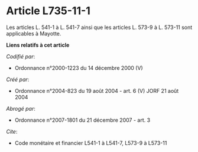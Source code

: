 # Article L735-11-1

Les articles L. 541-1 à L. 541-7 ainsi que les articles L. 573-9 à L. 573-11 sont applicables à Mayotte.

**Liens relatifs à cet article**

_Codifié par_:

  - Ordonnance n°2000-1223 du 14 décembre 2000 (V)

_Créé par_:

  - Ordonnance n°2004-823 du 19 août 2004 - art. 6 (V) JORF 21 août 2004

_Abrogé par_:

  - Ordonnance n°2007-1801 du 21 décembre 2007 - art. 3

_Cite_:

  - Code monétaire et financier L541-1 à L541-7, L573-9 à L573-11
